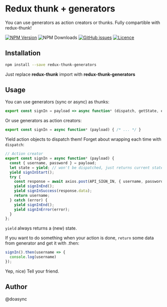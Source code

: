 # Redux thunk + generators

You can use generators as action creators or thunks. Fully compartible with redux-thunk!

[![NPM Version][npm-image]][npm-url] ![NPM Downloads][downloads-image] [![GitHub issues][issues-image]][issues-url] [![Licence][license-image]][license-url]

[npm-image]: https://img.shields.io/npm/v/redux-thunk-generators.svg
[npm-url]: https://www.npmjs.com/package/redux-thunk-generators
[downloads-image]: https://img.shields.io/npm/dw/redux-thunk-generators.svg
[deps-image]: https://david-dm.org/doasync/redux-thunk-generators.svg
[issues-image]: https://img.shields.io/github/issues/doasync/redux-thunk-generators.svg
[issues-url]: https://github.com/doasync/redux-thunk-generators/issues
[license-image]: https://img.shields.io/badge/license-MIT-blue.svg
[license-url]: https://raw.githubusercontent.com/doasync/redux-thunk-generators/master/LICENSE

## Installation

```bash
npm install --save redux-thunk-generators
```

Just replace **redux-thunk** import with **redux-thunk-generators**

## Usage

You can use generators (sync or async) as thunks:
```javascript
export const signIn = payload => async function* (dispatch, getState, extraArgument) { /* ... */ }
```

Or use generators as action creators:
```javascript
export const signIn = async function* (payload) { /* ... */ }
```

Yield action objects to dispatch them! Forget about wrapping each time with `dispatch`:

```javascript
// Action creator
export const signIn = async function* (payload) {
  const { username, password } = payload;
  let state = yield; // won't be dispatched, just returns current state
  yield signInStart();
  try {
    const response = await axios.post(API_SIGN_IN, { username, password });
    yield signInEnd();
    yield signInSuccess(response.data);
    return username;
  } catch (error) {
    yield signInEnd();
    yield signInError(error);
  }
};
```

`yield` always returns a (new) state.

If you want to do something when your action is done, `return` some data from generator and get it with .then:

```javascript
signIn().then(username => {
  console.log(username)
});
```

Yep, nice) Tell your friend.

## Author

@doasync
